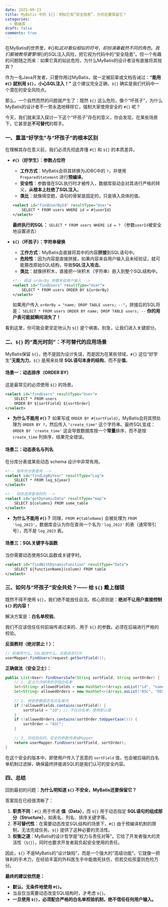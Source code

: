 ```yaml
---
date: 2025-09-23
title: MyBatis 中的 ${}：明知它有“安全隐患”，为何还要保留它？
categories:
  - 数据库
draft: false
comments: true
---
```

在MyBatis的世界里，#{}和${}这对看似相似的符号，却扮演着截然不同的角色。我们都被教导要警惕${}的SQL注入风险，把它视为代码中的“安全隐患”。但一个有趣的问题随之而来：如果它真的如此危险，为什么MyBatis的设计者没有直接将其抛弃？
<!-- more -->

作为一名Java开发者，只要你用过MyBatis，就一定被前辈或文档告诫过：**“能用 `#{}` 就别用 `${}`，小心SQL注入！”** 这个建议完全正确，`${}` 确实是我们代码中一个潜在的安全风险点。

那么，一个自然而然的问题就产生了：既然 `${}` 这么危险，像个“坏孩子”，为什么MyBatis的设计者不一劳永逸地移除它，强制大家使用安全的 `#{}` 呢？

今天，我们就来深入探讨一下这个“坏孩子”存在的意义，你会发现，在某些场景下，它甚至是**不可替代**的帮手。

### 一、重温“好学生”与“坏孩子”的根本区别

在理解其存在意义前，我们必须先彻底弄懂 `#{}` 和 `${}` 的本质差异。

*   **`#{}`（好学生）：参数占位符**
    *   **工作方式**：MyBatis会将其转换为JDBC中的 `?`，并使用 `PreparedStatement` 进行**预编译**。
    *   **安全性**：参数值在SQL执行时才被传入，数据库驱动会对其进行严格的转义，**从根本上杜绝了SQL注入**。
    *   **类比**：就像填空题，语句的骨架是固定的，只是填入具体的值。

    ```xml
    <select id="findUserById" resultType="User">
        SELECT * FROM users WHERE id = #{userId}
    </select>
    ```
    **最终执行的SQL：** `SELECT * FROM users WHERE id = ?` （参数`userId`被安全地设置进去）

*   **`${}`（坏孩子）：字符串替换**
    *   **工作方式**：MyBatis会直接将其中的内容**拼接**到SQL语句中。
    *   **危险性**：因为内容是直接拼接，如果内容来自用户输入且未经验证，就可能篡改原始SQL结构，导致**SQL注入攻击**。
    *   **类比**：就像拼积木，直接把一块积木（字符串）嵌入到整个SQL结构中。

    ```xml
    <!-- 假设 orderBy 参数来自用户输入 -->
    <select id="findUsers" resultType="User">
        SELECT * FROM users ORDER BY ${orderBy}
    </select>
    ```
    如果用户传入 `orderBy = "name; DROP TABLE users; --"`，拼接后的SQL将是：
    `SELECT * FROM users ORDER BY name; DROP TABLE users; --`
    **你的用户表可能就瞬间消失了！**

看到这里，你可能会更坚定地认为 `${}` 是个祸害。别急，让我们进入关键部分。

### 二、`${}` 的“高光时刻”：不可替代的应用场景

MyBatis保留 `${}`，绝不是因为设计失误，而是因为在某些领域，`#{}` 这位“好学生”**无能为力**。`${}` 是用来处理 **SQL语句本身的结构**，而不是**值**。

#### 场景一：动态排序（ORDER BY）

这是最常见的必须使用 `${}` 的场景。

```xml
<select id="findUsers" resultType="User">
    SELECT * FROM users
    ORDER BY ${sortField} ${sortOrder}
</select>
```

*   **为什么不能用 `#{}`？**
    如果写成 `ORDER BY #{sortField}`，MyBatis会将其预处理为 `ORDER BY ?`，然后传入 `"create_time"` 这个字符串。最终SQL变成：
    `ORDER BY 'create_time'`
    这会导致数据库按一个**常量**排序，而不是按 `create_time` 列排序，结果完全错误。

#### 场景二：动态表名与列名

在分库分表或某些动态 schema 设计中非常有用。

```xml
<!-- 按年份分表查询 -->
<select id="findLogByYear" resultType="Log">
    SELECT * FROM log_${year}
</select>

<!-- 动态选择查询的列 -->
<select id="getDynamicData" resultType="map">
    SELECT ${columns} FROM some_table
</select>
```

*   **为什么不能用 `#{}`？**
    同理，`FROM #{tableName}` 会被处理为 `FROM 'log_2023'`，数据库会认为你在查询一个名为 `'log_2023'` 的表（通常带引号），而不是 `log_2023` 表。

#### 场景三：SQL关键字与函数

当你需要动态使用SQL函数或关键字时。

```xml
<select id="findWithDynamicFunction" resultType="Data">
    SELECT ${functionName}(column) FROM table
</select>
```

### 三、如何与“坏孩子”安全共处？—— 给 `${}` 戴上枷锁

既然不得不使用 `${}`，我们绝不能放任自流。核心原则是：**绝对不让用户直接控制 `${}` 的内容！**

解决方案是：**白名单校验**。

我们不应该信任任何前端传递过来的、用于 `${}` 的参数。必须在后端进行严格的校验。

**反面教材（绝对禁止！）：**
```java
// 前端传什么，SQL就拼什么，这是自杀行为
userMapper.findUsers(request.getSortField()); 
```

**正确做法（安全卫士）：**
```java
public List<User> findUsersSafe(String sortField, String sortOrder) {
    // 1. 定义允许排序的字段白名单
    Set<String> allowedFields = new HashSet<>(Arrays.asList("id", "name", "create_time"));
    Set<String> allowedOrders = new HashSet<>(Arrays.asList("ASC", "DESC"));
    
    // 2. 校验参数是否在白名单内
    if (!allowedFields.contains(sortField)) {
        sortField = "id"; // 不在白名单，使用默认值
    }
    if (!allowedOrders.contains(sortOrder.toUpperCase())) {
        sortOrder = "ASC";
    }
    
    // 3. 将校验后的、安全的参数传递给Mapper
    return userMapper.findUsers(sortField, sortOrder);
}
```

在这个安全的版本中，即使用户传入了恶意的 `sortField` 值，也会被后端的白名单机制过滤掉，确保最终拼接进SQL的是我们认可的安全内容。

### 四、总结

回到最初的问题：**为什么明知道 `${}` 不安全，MyBatis还要保留它？**

答案现在已经很清晰了：

1.  **职责不同**：`#{}` 用于传递 **值（Data）**，而 `${}` 用于动态指定 **SQL语句的组成部分（Structure）**，如表名、列名、排序关键字等。
2.  **不可替代性**：在需要动态改变SQL结构的场景下，`#{}` 由于预编译机制的限制，无法完成任务。`${}` 提供了这种必要的灵活性。
3.  **权衡之道**：MyBatis的设计哲学是“权力与责任对等”。它给了开发者强大的灵活性（`${}`），同时也要求开发者肩负起安全使用的责任。

因此，`${}` 不是MyBatis的“设计缺陷”，而是一个强大的“高级功能”。它就像一把锋利的手术刀，在经验丰富的外科医生手中能救死扶伤，但若交给孩童则危险万分。

**最终的建议依然是：**

-   **默认、无条件地使用 `#{}`。**
-   当且仅当需要动态改变SQL结构时，才考虑 `${}`。
-   **一旦使用 `${}`，必须配合严格的白名单校验机制，绝不信任任何用户输入。**
